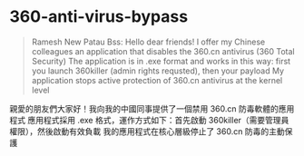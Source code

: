 # 360-anti-virus-bypass
> Ramesh New Patau Bss:
Hello dear friends! I offer my Chinese colleagues an application that disables the 360.cn antivirus (360 Total Security)
The application is in .exe format and works in this way: first you launch 360killer (admin rights requsted), then your payload
My application stops active protection of 360.cn antivirus at the kernel level

親愛的朋友們大家好！我向我的中國同事提供了一個禁用 360.cn 防毒軟體的應用程式
應用程式採用 .exe 格式，運作方式如下：首先啟動 360killer（需要管理員權限），然後啟動有效負載
我的應用程式在核心層級停止了 360.cn 防毒的主動保護

